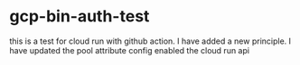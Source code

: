 # gcp-bin-auth-test
this is a test for cloud run with github action.
I have added a new principle.
I have updated the pool attribute config
enabled the cloud run api
